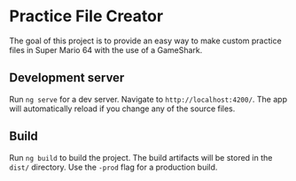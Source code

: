 # Practice File Creator

The goal of this project is to provide an easy way to make custom practice files in Super Mario 64 with the use of a GameShark.

## Development server

Run `ng serve` for a dev server. Navigate to `http://localhost:4200/`. The app will automatically reload if you change any of the source files.

## Build

Run `ng build` to build the project. The build artifacts will be stored in the `dist/` directory. Use the `-prod` flag for a production build.
